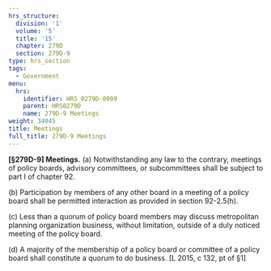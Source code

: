 ```yaml
---
hrs_structure:
  division: '1'
  volume: '5'
  title: '15'
  chapter: 279D
  section: 279D-9
type: hrs_section
tags:
  - Government
menu:
  hrs:
    identifier: HRS_0279D-0009
    parent: HRS0279D
    name: 279D-9 Meetings
weight: 34045
title: Meetings
full_title: 279D-9 Meetings
---
```

**[§279D-9] Meetings.** (a) Notwithstanding any law to the contrary, meetings of policy boards, advisory committees, or subcommittees shall be subject to part I of chapter 92.

(b) Participation by members of any other board in a meeting of a policy board shall be permitted interaction as provided in section 92-2.5(h).

(c) Less than a quorum of policy board members may discuss metropolitan planning organization business, without limitation, outside of a duly noticed meeting of the policy board.

(d) A majority of the membership of a policy board or committee of a policy board shall constitute a quorum to do business. [L 2015, c 132, pt of §1]